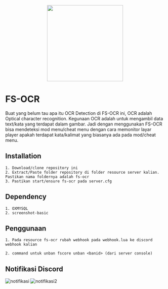 <p align="center">
  <img width="240" height="240" src="https://cdn.discordapp.com/attachments/1078837522882367508/1114897951177855059/fstech_logo.png">
</p>

# FS-OCR

Buat yang belum tau apa itu OCR Detection di FS-OCR  ini, OCR adalah Optical character recognition. Kegunaan OCR adalah untuk mengambil data text/kata yang terdapat dalam gambar.  Jadi dengan menggunakan FS-OCR bisa  mendeteksi  mod menu/cheat menu dengan cara memonitor layar player apakah terdapat kata/kalimat yang biasanya ada pada mod/cheat menu.

## Installation

    1. Download/clone repository ini
    2. Extract/Paste folder repository di folder resource server kalian. Pastikan nama foldernya adalah fs-ocr
    3. Pastikan start/ensure fs-ocr pada server.cfg

## Dependency
    1. OXMYSQL
    2. screenshot-basic

## Penggunaan
    1. Pada resource fs-ocr rubah webhook pada webhook.lua ke discord webhook kalian
    
    2. command untuk unban fscore unban <banid> (dari server console)

 ## Notifikasi Discord
 ![notifikasi](https://media.discordapp.net/attachments/1128226169339265125/1195981502287192165/image.png)
 ![notifikasi2](https://cdn.discordapp.com/attachments/1128226169339265125/1195981445253054486/image.png)
